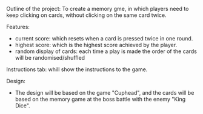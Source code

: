 Outline of the project:
To create a memory gme, in which players need to keep clicking on cards, without
clicking on the same card twice.

Features:
- current score: which resets when a card is pressed twice in one round.
- highest score: which is the highest score achieved by the player.
- random display of cards: each time a play is made the order of the cards will be randomised/shuffled

Instructions tab: whill show the instructions to the game. 

Design:
- The design will be based on the game "Cuphead", and the cards will be based on the memory game at the boss battle with the enemy "King Dice".